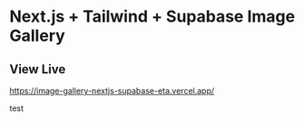 # Next.js + Tailwind + Supabase Image Gallery

## View Live

https://image-gallery-nextjs-supabase-eta.vercel.app/

test
